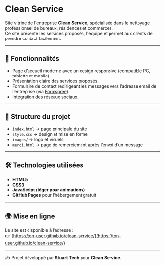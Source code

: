 # Clean Service

Site vitrine de l'entreprise **Clean Service**, spécialisée dans le nettoyage professionnel de bureaux, résidences et commerces.  
Ce site présente les services proposés, l'équipe et permet aux clients de prendre contact facilement.

---

## 🚀 Fonctionnalités
- Page d’accueil moderne avec un design responsive (compatible PC, tablette et mobile).
- Présentation claire des services proposés.
- Formulaire de contact redirigeant les messages vers l’adresse email de l’entreprise (via [Formspree](https://formspree.io/)).
- Intégration des réseaux sociaux.

---

## 📂 Structure du projet
- `index.html` → page principale du site  
- `style.css` → design et mise en forme  
- `images/` → logo et visuels  
- `merci.html` → page de remerciement après l’envoi d’un message  

---

## 🛠️ Technologies utilisées
- **HTML5**
- **CSS3**
- **JavaScript (léger pour animations)**
- **GitHub Pages** pour l’hébergement gratuit

---

## 🌍 Mise en ligne
Le site est disponible à l’adresse :  
👉 [https://ton-user.github.io/clean-service/](https://ton-user.github.io/clean-service/)  

---

✍️ Projet développé par **Stuart Tech** pour **Clean Service**.
